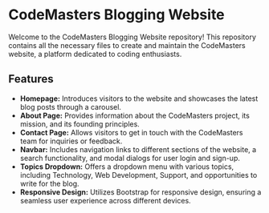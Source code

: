 # CodeMasters Blogging Website

Welcome to the CodeMasters Blogging Website repository! This repository contains all the necessary files to create and maintain the CodeMasters website, a platform dedicated to coding enthusiasts.

## Features

- **Homepage:** Introduces visitors to the website and showcases the latest blog posts through a carousel.
- **About Page:** Provides information about the CodeMasters project, its mission, and its founding principles.
- **Contact Page:** Allows visitors to get in touch with the CodeMasters team for inquiries or feedback.
- **Navbar:** Includes navigation links to different sections of the website, a search functionality, and modal dialogs for user login and sign-up.
- **Topics Dropdown:** Offers a dropdown menu with various topics, including Technology, Web Development, Support, and opportunities to write for the blog.
- **Responsive Design:** Utilizes Bootstrap for responsive design, ensuring a seamless user experience across different devices.
